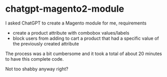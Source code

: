 # chatgpt-magento2-module

I asked ChatGPT to create a Magento module for me, requirements
- create a product attribute with combobox values/labels
- block users from adding to cart a product that had a specific value of the previously created attribute

The process was a bit cumbersome and it took a total of about 20 minutes to have this complete code.

Not too shabby anyway right?
